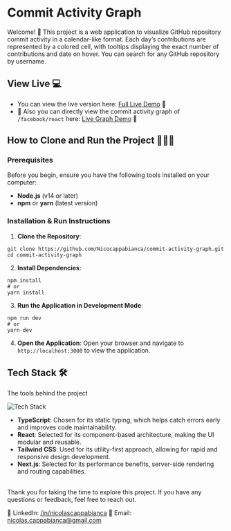 # Commit Activity Graph

Welcome! 👋 This project is a web application to visualize GitHub repository commit activity in a calendar-like format. Each day’s contributions are represented by a colored cell, with tooltips displaying the exact number of contributions and date on hover.
You can search for any GitHub repository by username.

## View Live 💻

- You can view the live version here: [Full Live Demo](https://commit-activity-graph-chi.vercel.app/) 🔗
- 🚀 Also you can directly view the commit activity graph of `/facebook/react` here: [Live Graph Demo](https://commit-activity-graph-chi.vercel.app/facebook/react) 🔗

## How to Clone and Run the Project 👨🏽‍💻

### Prerequisites

Before you begin, ensure you have the following tools installed on your computer:

- **Node.js** (v14 or later)
- **npm** or **yarn** (latest version)

### Installation & Run Instructions

1.  **Clone the Repository**:

```console
git clone https://github.com/Nicocappabianca/commit-activity-graph.git
cd commit-activity-graph
```

2. **Install Dependencies**:

```console
npm install
# or
yarn install
```

3. **Run the Application in Development Mode**:

```console
npm run dev
# or
yarn dev
```

4. **Open the Application**:
   Open your browser and navigate to `http://localhost:3000` to view the application.

## Tech Stack 🛠️

The tools behind the project

![Tech Stack](https://skillicons.dev/icons?i=typescript,react,next,tailwind)

- **TypeScript**: Chosen for its static typing, which helps catch errors early and improves code maintainability.
- **React**: Selected for its component-based architecture, making the UI modular and reusable.
- **Tailwind CSS**: Used for its utility-first approach, allowing for rapid and responsive design development.
- **Next.js**: Selected for its performance benefits, server-side rendering and routing capabilities.

<br>
Thank you for taking the time to explore this project. If you have any questions or feedback, feel free to reach out.

👥 LinkedIn: [/in/nicolascappabianca](https://www.linkedin.com/in/nicolascappabianca/)
📧 Email: nicolas.cappabianca@gmail.com
